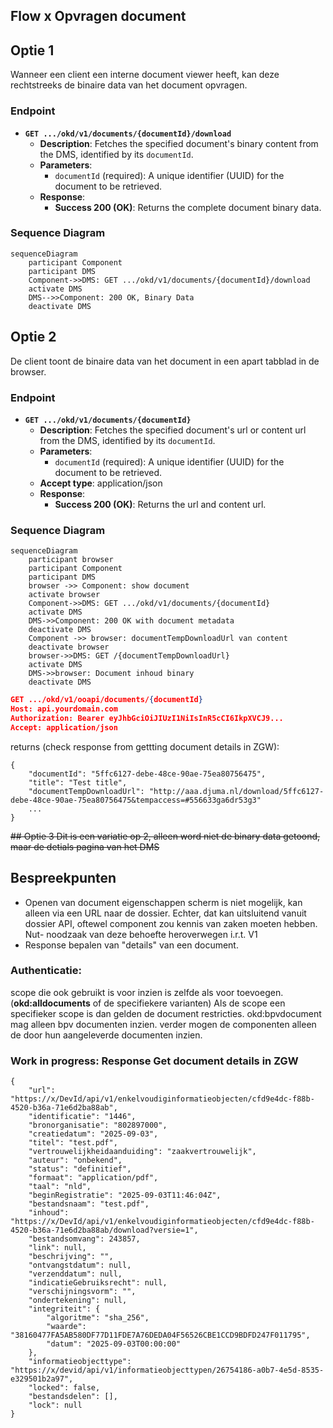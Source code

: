 ## Flow x Opvragen document

## Optie 1
Wanneer een client een interne document viewer heeft, kan deze rechtstreeks de binaire data van het document opvragen.

### Endpoint

- **`GET .../okd/v1/documents/{documentId}/download`**
  - **Description**: Fetches the specified document's  binary content from the DMS, identified by its `documentId`.
  - **Parameters**: 
    - `documentId` (required): A unique identifier (UUID) for the document to be retrieved.
  - **Response**:
    - **Success 200 (OK)**: Returns the complete document binary data.

### Sequence Diagram

```mermaid
sequenceDiagram
    participant Component
    participant DMS
    Component->>DMS: GET .../okd/v1/documents/{documentId}/download
    activate DMS
    DMS-->>Component: 200 OK, Binary Data
    deactivate DMS
```

## Optie 2
De client toont de binaire data van het document in een apart tabblad in de browser.

### Endpoint

- **`GET .../okd/v1/documents/{documentId}`**
  - **Description**: Fetches the specified document's url or content url from the DMS, identified by its `documentId`.
  - **Parameters**: 
    - `documentId` (required): A unique identifier (UUID) for the document to be retrieved.
  - **Accept type**: application/json
  - **Response**:
    - **Success 200 (OK)**: Returns the url and content url.

### Sequence Diagram

```mermaid
sequenceDiagram
    participant browser
    participant Component
    participant DMS
    browser ->> Component: show document
    activate browser
    Component->>DMS: GET .../okd/v1/documents/{documentId}
    activate DMS
    DMS->>Component: 200 OK with document metadata
    deactivate DMS
    Component ->> browser: documentTempDownloadUrl van content
    deactivate browser
    browser->>DMS: GET /{documentTempDownloadUrl}
    activate DMS
    DMS->>browser: Document inhoud binary
    deactivate DMS
```

```json
GET .../okd/v1/ooapi/documents/{documentId}
Host: api.yourdomain.com
Authorization: Bearer eyJhbGciOiJIUzI1NiIsInR5cCI6IkpXVCJ9...
Accept: application/json
```
returns (check response from gettting document details in ZGW):
```
{
    "documentId": "5ffc6127-debe-48ce-90ae-75ea80756475",
    "title": "Test title",
    "documentTempDownloadUrl": "http://aaa.djuma.nl/download/5ffc6127-debe-48ce-90ae-75ea80756475&tempaccess=#556633ga6dr53g3"
    ...
}
```
~~## Optie 3 
Dit is een variatie op 2, alleen word niet de binary data getoond, maar de detials pagina van het DMS~~

## Bespreekpunten
- Openen van document eigenschappen scherm is niet mogelijk, kan alleen via een URL naar de dossier. Echter, dat kan uitsluitend vanuit dossier API, oftewel component zou kennis van zaken moeten hebben. Nut- noodzaak van deze behoefte heroverwegen i.r.t. V1
- Response bepalen van "details" van een document.

### Authenticatie:
scope die ook gebruikt is voor inzien is zelfde als voor toevoegen. (**okd:alldocuments** of de specifiekere varianten)
Als de scope een specifieker scope is dan gelden de document restricties. okd:bpvdocument mag alleen bpv documenten inzien.
verder mogen de componenten alleen de door hun aangeleverde documenten inzien.


### Work in progress: Response Get document details in ZGW
```
{
    "url": "https://x/DevId/api/v1/enkelvoudiginformatieobjecten/cfd9e4dc-f88b-4520-b36a-71e6d2ba88ab",
    "identificatie": "1446",
    "bronorganisatie": "802897000",
    "creatiedatum": "2025-09-03",
    "titel": "test.pdf",
    "vertrouwelijkheidaanduiding": "zaakvertrouwelijk",
    "auteur": "onbekend",
    "status": "definitief",
    "formaat": "application/pdf",
    "taal": "nld",
    "beginRegistratie": "2025-09-03T11:46:04Z",
    "bestandsnaam": "test.pdf",
    "inhoud": "https://x/DevId/api/v1/enkelvoudiginformatieobjecten/cfd9e4dc-f88b-4520-b36a-71e6d2ba88ab/download?versie=1",
    "bestandsomvang": 243857,
    "link": null,
    "beschrijving": "",
    "ontvangstdatum": null,
    "verzenddatum": null,
    "indicatieGebruiksrecht": null,
    "verschijningsvorm": "",
    "ondertekening": null,
    "integriteit": {
        "algoritme": "sha_256",
        "waarde": "38160477FA5AB580DF77D11FDE7A76DEDA04F56526CBE1CCD9BDFD247F011795",
        "datum": "2025-09-03T00:00:00"
    },
    "informatieobjecttype": "https://x/devid/api/v1/informatieobjecttypen/26754186-a0b7-4e5d-8535-e329501b2a97",
    "locked": false,
    "bestandsdelen": [],
    "lock": null
}
```
